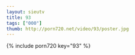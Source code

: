 ```yaml
--- 
layout: sieutv
title: 93
tags: ["000"]
thumb: http://porn720.net/video/93/poster.jpg
---
```

{% include porn720 key="93" %} 
